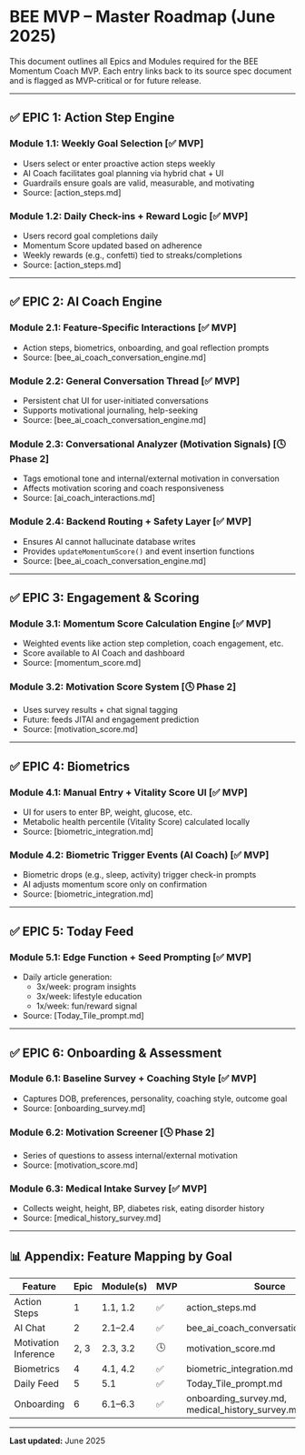 
# BEE MVP – Master Roadmap (June 2025)

This document outlines all Epics and Modules required for the BEE Momentum Coach MVP. Each entry links back to its source spec document and is flagged as MVP-critical or for future release.

---

## ✅ EPIC 1: Action Step Engine

### Module 1.1: Weekly Goal Selection [✅ MVP]
- Users select or enter proactive action steps weekly
- AI Coach facilitates goal planning via hybrid chat + UI
- Guardrails ensure goals are valid, measurable, and motivating
- Source: [action_steps.md]

### Module 1.2: Daily Check-ins + Reward Logic [✅ MVP]
- Users record goal completions daily
- Momentum Score updated based on adherence
- Weekly rewards (e.g., confetti) tied to streaks/completions
- Source: [action_steps.md]

---

## ✅ EPIC 2: AI Coach Engine

### Module 2.1: Feature-Specific Interactions [✅ MVP]
- Action steps, biometrics, onboarding, and goal reflection prompts
- Source: [bee_ai_coach_conversation_engine.md]

### Module 2.2: General Conversation Thread [✅ MVP]
- Persistent chat UI for user-initiated conversations
- Supports motivational journaling, help-seeking
- Source: [bee_ai_coach_conversation_engine.md]

### Module 2.3: Conversational Analyzer (Motivation Signals) [🕓 Phase 2]
- Tags emotional tone and internal/external motivation in conversation
- Affects motivation scoring and coach responsiveness
- Source: [ai_coach_interactions.md]

### Module 2.4: Backend Routing + Safety Layer [✅ MVP]
- Ensures AI cannot hallucinate database writes
- Provides `updateMomentumScore()` and event insertion functions
- Source: [bee_ai_coach_conversation_engine.md]

---

## ✅ EPIC 3: Engagement & Scoring

### Module 3.1: Momentum Score Calculation Engine [✅ MVP]
- Weighted events like action step completion, coach engagement, etc.
- Score available to AI Coach and dashboard
- Source: [momentum_score.md]

### Module 3.2: Motivation Score System [🕓 Phase 2]
- Uses survey results + chat signal tagging
- Future: feeds JITAI and engagement prediction
- Source: [motivation_score.md]

---

## ✅ EPIC 4: Biometrics

### Module 4.1: Manual Entry + Vitality Score UI [✅ MVP]
- UI for users to enter BP, weight, glucose, etc.
- Metabolic health percentile (Vitality Score) calculated locally
- Source: [biometric_integration.md]

### Module 4.2: Biometric Trigger Events (AI Coach) [✅ MVP]
- Biometric drops (e.g., sleep, activity) trigger check-in prompts
- AI adjusts momentum score only on confirmation
- Source: [biometric_integration.md]

---

## ✅ EPIC 5: Today Feed

### Module 5.1: Edge Function + Seed Prompting [✅ MVP]
- Daily article generation:
  - 3x/week: program insights
  - 3x/week: lifestyle education
  - 1x/week: fun/reward signal
- Source: [Today_Tile_prompt.md]

---

## ✅ EPIC 6: Onboarding & Assessment

### Module 6.1: Baseline Survey + Coaching Style [✅ MVP]
- Captures DOB, preferences, personality, coaching style, outcome goal
- Source: [onboarding_survey.md]

### Module 6.2: Motivation Screener [🕓 Phase 2]
- Series of questions to assess internal/external motivation
- Source: [motivation_score.md]

### Module 6.3: Medical Intake Survey [✅ MVP]
- Collects weight, height, BP, diabetes risk, eating disorder history
- Source: [medical_history_survey.md]

---

## 📊 Appendix: Feature Mapping by Goal

| Feature | Epic | Module(s) | MVP | Source |
|--------|------|-----------|-----|--------|
| Action Steps | 1 | 1.1, 1.2 | ✅ | action_steps.md |
| AI Chat | 2 | 2.1–2.4 | ✅ | bee_ai_coach_conversation_engine.md |
| Motivation Inference | 2, 3 | 2.3, 3.2 | 🕓 | motivation_score.md |
| Biometrics | 4 | 4.1, 4.2 | ✅ | biometric_integration.md |
| Daily Feed | 5 | 5.1 | ✅ | Today_Tile_prompt.md |
| Onboarding | 6 | 6.1–6.3 | ✅ | onboarding_survey.md, medical_history_survey.md |

---

**Last updated:** June 2025
